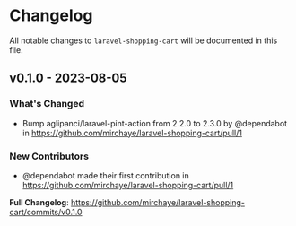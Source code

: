 # Changelog

All notable changes to `laravel-shopping-cart` will be documented in this file.

## v0.1.0 - 2023-08-05

### What's Changed

- Bump aglipanci/laravel-pint-action from 2.2.0 to 2.3.0 by @dependabot in https://github.com/mirchaye/laravel-shopping-cart/pull/1

### New Contributors

- @dependabot made their first contribution in https://github.com/mirchaye/laravel-shopping-cart/pull/1

**Full Changelog**: https://github.com/mirchaye/laravel-shopping-cart/commits/v0.1.0
